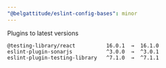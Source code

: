 ```yaml
---
"@belgattitude/eslint-config-bases": minor
---
```


Plugins to latest versions

```
@testing-library/react          16.0.1  →  16.1.0
eslint-plugin-sonarjs           ^3.0.0  →  ^3.0.1
eslint-plugin-testing-library   ^7.1.0  →  ^7.1.1
```